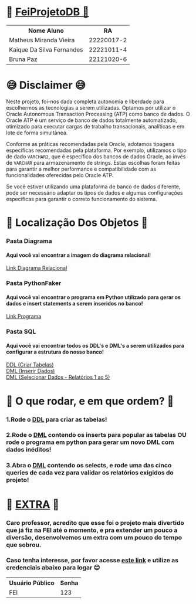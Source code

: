 <h1>💾 <a href="https://g4c1251c39e489c-vglhdecafwou8ljv.adb.sa-saopaulo-1.oraclecloudapps.com/ords/r/apexworkspace/projeto-banco-de-dados/login?session=2412824137589">FeiProjetoDB 💾</a></h1>
<table>
  <tr>
    <th>Nome Aluno</th>
    <th>RA</th>
  </tr>
  <tr>
    <td>Matheus Miranda Vieira</td>
    <td>22220017-2</td>
  </tr>
  <tr>
    <td>Kaique Da Silva Fernandes</td>
    <td>22221011-4</td>
  </tr>
  <tr>
    <td>Bruna Paz</td>
    <td>22121020-6</td>
  </tr>
</table>
<h1>😅 Disclaimer 😅</h1>
<p>Neste projeto, foi-nos dada completa autonomia e liberdade para escolhermos as tecnologias a serem utilizadas. Optamos por utilizar o Oracle Autonomous Transaction Processing (ATP) como banco de dados. O Oracle ATP é um serviço de banco de dados totalmente automatizado, otimizado para executar cargas de trabalho transacionais, analíticas e em lote de forma simultânea.</p>
<p>Conforme as práticas recomendadas pela Oracle, adotamos tipagens específicas recomendadas pela plataforma. Por exemplo, utilizamos o tipo de dado <code>VARCHAR2</code>, que é específico dos bancos de dados Oracle, ao invés de <code>VARCHAR</code> para armazenamento de strings. Estas escolhas foram feitas para garantir a melhor performance e compatibilidade com as funcionalidades oferecidas pelo Oracle ATP.</p>
<p>Se você estiver utilizando uma plataforma de banco de dados diferente, pode ser necessário adaptar os tipos de dados e algumas configurações específicas para garantir o correto funcionamento do sistema.</p>



<h1>📂 Localização Dos Objetos 📂</h1>
<h3>Pasta Diagrama</h3>
<h4>Aqui você vai encontrar a imagem do diagrama relacional!</h4>
<a href="https://github.com/MatheusMirandaV/FeiProjetoDB/blob/main/Diagrama/DiagramaRelacional.png">Link Diagrama Relacional</a></br>

<h3>Pasta PythonFaker</h3>
<h4>Aqui você vai encontrar o programa em Python utilizado para gerar os dados e insert statements a serem inseridos no banco!</h4>
<a href="https://github.com/MatheusMirandaV/FeiProjetoDB/blob/main/PythonFaker/main.py">Link Programa</a></br>


<h3>Pasta SQL</h3>
<h4>Aqui você vai encontrar todos os DDL's e DML's a serem utilizados para configurar a estrutura do nosso banco!</h4>
<a href="https://github.com/MatheusMirandaV/FeiProjetoDB/blob/main/SQL/CreateTableStatements.sql">DDL (Criar Tabelas)</a></br>
<a href="https://github.com/MatheusMirandaV/FeiProjetoDB/blob/main/SQL/InsertStatementsGeradosPeloFaker.sql">DML (Inserir Dados)</a></br>
<a href="https://github.com/MatheusMirandaV/FeiProjetoDB/blob/main/SQL/SelectStatementsRelatorios.sql">DML (Selecionar Dados - Relatórios 1 ao 5)</a></br>


<h1>🚀 O que rodar, e em que ordem? 🚀</h1>
<h3>1.Rode o <a href="https://github.com/MatheusMirandaV/FeiProjetoDB/blob/main/SQL/CreateTableStatements.sql">DDL</a> para criar as tabelas!</h3>
<h3>2.Rode o <a href="https://github.com/MatheusMirandaV/FeiProjetoDB/blob/main/SQL/InsertStatementsGeradosPeloFaker.sql">DML</a> contendo os inserts para popular as tabelas OU rode o programa em python para gerar um novo DML com dados inéditos!</h3>
<h3>3.Abra o <a href="https://github.com/MatheusMirandaV/FeiProjetoDB/blob/main/SQL/SelectStatementsRelatorios.sql">DML</a> contendo os selects, e rode uma das cinco queries de cada vez para validar os relatórios exigidos do projeto!</h3>

<h1>🎁 <a href="https://g4c1251c39e489c-vglhdecafwou8ljv.adb.sa-saopaulo-1.oraclecloudapps.com/ords/r/apexworkspace/projeto-banco-de-dados/login?session=2412824137589">EXTRA</a> 🎁</h1>
<h3>Caro professor, acredito que esse foi o projeto mais divertido que já fiz na FEI até o momento, e pra extender um pouco a diversão, desenvolvemos um extra com um pouco do tempo que sobrou.</h3>
<h3>Caso tenha interesse, por favor acesse <a href="https://g4c1251c39e489c-vglhdecafwou8ljv.adb.sa-saopaulo-1.oraclecloudapps.com/ords/r/apexworkspace/projeto-banco-de-dados/login?session=2412824137589">este link</a> e utilize as credenciais abaixo para logar 😊</h3>
<table>
  <tr>
    <th>Usuário Público</th>
    <th>Senha</th>
  </tr>
  <tr>
    <td>FEI</td>
    <td>123</td>
  </tr>
</table>
